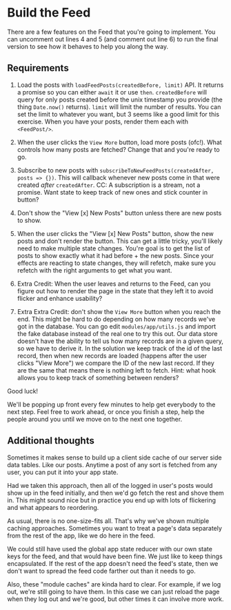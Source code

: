 # Build the Feed

There are a few features on the Feed that you're going to implement. You can uncomment out lines 4 and 5 (and comment out line 6) to run the final version to see how it behaves to help you along the way.

## Requirements

1. Load the posts with `loadFeedPosts(createdBefore, limit)` API. It returns a promise so you can either `await` it or use `then`. `createdBefore` will query for only posts created before the unix timestamp you provide (the thing `Date.now()` returns). `limit` will limit the number of results.  You can set the limit to whatever you want, but 3 seems like a good limit for this exercise. When you have your posts, render them each with `<FeedPost/>`.

2. When the user clicks the `View More` button, load more posts (ofc!). What controls how many posts are fetched? Change that and you're ready to go.

3. Subscribe to new posts with `subscribeToNewFeedPosts(createdAfter, posts => {})`. This will callback whenever new posts come in that were created *after* `createdAfter`.  CC: A subscription is a stream, not a promise. Want state to keep track of new ones and stick counter in button?

4. Don't show the "View [x] New Posts" button unless there are new posts to show.

5. When the user clicks the "View [x] New Posts" button, show the new posts and don't render the button. This can get a little tricky, you'll likely need to make multiple state changes. You're goal is to get the list of posts to show exactly what it had before + the new posts. Since your effects are reacting to state changes, they will refetch, make sure you refetch with the right arguments to get what you want.

6. Extra Credit: When the user leaves and returns to the Feed, can you figure out how to render the page in the state that they left it to avoid flicker and enhance usability?

7. Extra Extra Credit: don't show the `View More` button when you reach the end. This might be hard to do depending on how many records we've got in the database. You can go edit `modules/app/utils.js` and import the fake database instead of the real one to try this out. Our data store doesn't have the ability to tell us how many records are in a given query, so we have to derive it. In the solution we keep track of the id of the last record, then when new records are loaded (happens after the user clicks "View More") we compare the ID of the new last record. If they are the same that means there is nothing left to fetch. Hint: what hook allows you to keep track of something between renders?

Good luck!

We'll be popping up front every few minutes to help get everybody to the next step. Feel free to work ahead, or once you finish a step, help the people around you until we move on to the next one together.

## Additional thoughts

Sometimes it makes sense to build up a client side cache of our server side data tables. Like our posts. Anytime a post of any sort is fetched from any user, you can put it into your app state.

Had we taken this approach, then all of the logged in user's posts would show up in the feed initially, and then we'd go fetch the rest and shove them in. This might sound nice but in practice you end up with lots of flickering and what appears to reordering.

As usual, there is no one-size-fits all. That's why we've shown multiple caching approaches. Sometimes you want to treat a page's data separately from the rest of the app, like we do here in the feed.

We could still have used the global app state reducer with our own state keys for the feed, and that would have been fine. We just like to keep things encapsulated. If the rest of the app doesn't need the feed's state, then we don't want to spread the feed code farther out than it needs to go.

Also, these "module caches" are kinda hard to clear. For example, if we log out, we're still going to have them. In this case we can just reload the page when they log out and we're good, but other times it can involve more work.

